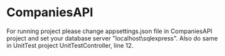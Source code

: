 # CompaniesAPI

For running project please change appsettings.json file in CompaniesAPI project and set your database server "localhost\\sqlexpress".
Also do same in UnitTest project UnitTestController, line 12.
